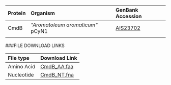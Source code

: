 
 Protein | Organism | GenBank Accession |
 :--- | :--- | :--- |
| CmdB | *"Aromatoleum aromaticum"* pCyN1 | [AIS23702](http://www.ncbi.nlm.nih.gov/protein/AIS23702) |
| []() | | |

###FILE DOWNLOAD LINKS

 File type | Download Link |
 :--- | :---------- | 
| Amino Acid | [CmdB_AA.faa](amino_acid/CmdB_AA.faa) |
| Nucleotide | [CmdB_NT.fna](nucleotide/cmdB_NT.fna) |
